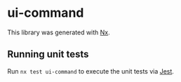 # ui-command

This library was generated with [Nx](https://nx.dev).

## Running unit tests

Run `nx test ui-command` to execute the unit tests via [Jest](https://jestjs.io).
